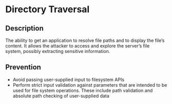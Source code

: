 # Directory Traversal

## Description
The ability to get an application to resolve file paths and to display the file’s content. 
It allows the attacker to access and explore the server’s file system, possibly extracting sensitive information.

## Prevention
* Avoid passing user-supplied input to filesystem APIs
* Perform strict input validation against parameters that are intended to be used for file system operations. These include path validation and absolute path checking of user-supplied data
